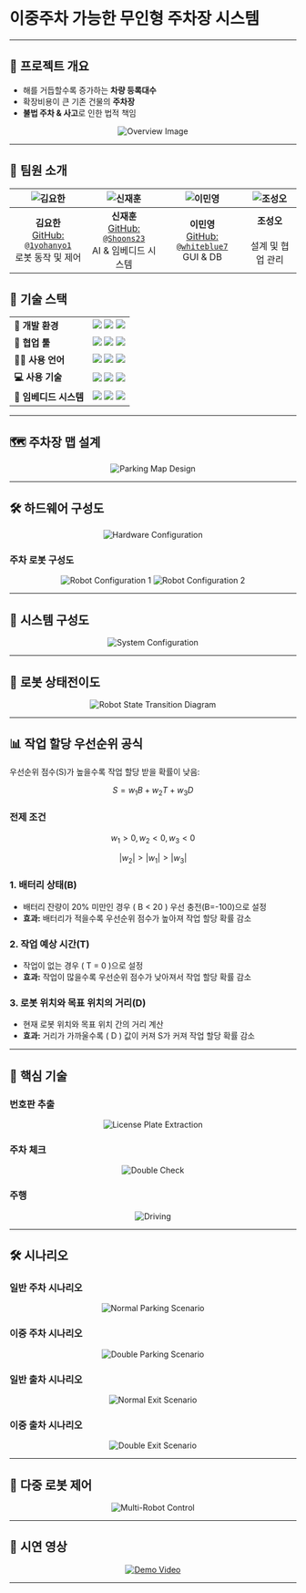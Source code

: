 # **이중주차 가능한 무인형 주차장 시스템** 

---

## 📜 프로젝트 개요

- 해를 거듭할수록 증가하는 **차량 등록대수**
- 확장비용이 큰 기존 건물의 **주차장**
- **불법 주차 & 사고**로 인한 법적 책임 



<p align="center">
  <img src="https://github.com/user-attachments/assets/455dd859-c9d4-462d-aeae-b32612b6d9ca" alt="Overview Image"/>
</p>

---

## 👥 팀원 소개

| ![김요한](https://avatars.githubusercontent.com/u/163791820?v=4) | ![신재훈](https://avatars.githubusercontent.com/u/86091697?v=4) | ![이민영](https://avatars.githubusercontent.com/u/163792019?v=4) | ![조성오](https://github.com/user-attachments/assets/b2f930fc-befa-4edd-b423-3b90a591ac57) |
|:-------:|:-------:|:-------:|:-------:|
| **김요한**<br> [GitHub: `@1yohanyo1`](https://github.com/1yohanyo1) <br> 로봇 동작 및 제어 |**신재훈**<br> [GitHub: `@Shoons23`](https://github.com/Shoons23) <br> AI & 임베디드 시스템 | **이민영**<br> [GitHub: `@whiteblue7`](https://github.com/whiteblue7) <br> GUI & DB | **조성오**<br>  <br> 설계 및 협업 관리 |




## 🚀 기술 스택

<table>
  <tr>
    <td><strong>🔧 개발 환경</strong></td>
    <td>
      <img src="https://img.shields.io/badge/Docker-333333?style=flat&logo=docker&logoColor=2496ED"/> 
      <img src="https://img.shields.io/badge/Linux-333333?style=flat&logo=Linux&logoColor=FCC624"/>
      <img src="https://img.shields.io/badge/ROS2-333333?style=flat&logo=ROS&logoColor=22314E"/>
    </td>
  </tr>

  <tr>
    <td><strong>🤝 협업 툴</strong></td>
    <td>
      <img src="https://img.shields.io/badge/Confluence-333333?style=flat&logo=confluence&logoColor=172B4D"/>
      <img src="https://img.shields.io/badge/Github-333333?style=flat&logo=github&logoColor=181717"/>
      <img src="https://img.shields.io/badge/jira-333333?style=flat&logo=jira&logoColor=0052CC"/>
    </td>
  </tr>

  <tr>
    <td><strong>👨‍💻​ 사용 언어</strong></td>
    <td>
      <img src="https://img.shields.io/badge/-C++-333333?logo=cplusplus&logoColor=00599C"/>
      <img src="https://img.shields.io/badge/Python-333333?style=flat&logo=Python&logoColor=3776AB"/>
      <img src="https://img.shields.io/badge/MySQL-333333?style=flat&logo=mysql&logoColor=4479A1"/>
    </td>
  </tr>

 <tr>
    <td><strong>💻 사용 기술</strong></td>
    <td>
      <img src="https://img.shields.io/badge/CMake-333333?style=flat&logo=cmake&logoColor=064F8C"/>
      <img src="https://img.shields.io/badge/OpenCV-333333?logo=opencv&logoColor=5C3EE8"/>
      <img src="https://img.shields.io/badge/PyQt-333333?style=flat&logo=qt&logoColor=41CD52"/>
    </td>
  </tr>

  <tr>
    <td><strong>🔌 임베디드 시스템</strong></td>
    <td>
      <img src="https://img.shields.io/badge/Arduino-333333?style=flat&logo=Arduino&logoColor=00878F"/>
      <img src="https://img.shields.io/badge/RaspberryPi-333333?style=flat&logo=RaspberryPi&logoColor=A22846"/>
      <img src="https://img.shields.io/badge/Platform-ESP32-333333?style=flat&logo=Arduino&logoColor=333333&color=333333"/>
    </td>
  </tr>
</table>

---

## 🗺 주차장 맵 설계

<p align="center">
  <img src="https://github.com/user-attachments/assets/78a76d6b-039e-42f0-a815-7441e0971cc1" alt="Parking Map Design"/>
</p>

---

## 🛠 하드웨어 구성도

<p align="center">
  <img src="https://github.com/user-attachments/assets/59d6eb3c-927a-4ef0-b4dc-9e54871fdea2" alt="Hardware Configuration"/>
</p>

### 주차 로봇 구성도

<p align="center">
  <img src="https://github.com/user-attachments/assets/ff77e969-05ac-4c80-b0b8-200ef5b49f97" alt="Robot Configuration 1"/>
  <img src="https://github.com/user-attachments/assets/f0df6231-766a-43c6-b8f7-46ce38aa5820" alt="Robot Configuration 2"/>
</p>

---

## 🧩 시스템 구성도

<p align="center">
  <img src="https://github.com/user-attachments/assets/78510331-320d-43da-90dd-e7c7ce9a9fde" alt="System Configuration"/>
</p>

---

## 🔄 로봇 상태전이도

<p align="center">
  <img src="https://github.com/user-attachments/assets/f6b51221-64ee-4b88-b4b9-e460732cec4e" alt="Robot State Transition Diagram"/>
</p>

---

## 📊 작업 할당 우선순위 공식

우선순위 점수(S)가 높을수록 작업 할당 받을 확률이 낮음:

$$
S = w_1 B + w_2 T + w_3 D
$$

### 전제 조건

$$
w_1 > 0 , w_2 < 0, w_3 < 0 
$$

$$
|w_2| > |w_1| > |w_3|
$$


### 1. 배터리 상태(B)

- 배터리 잔량이 20% 미만인 경우 \( B < 20 \) 우선 충전(B=-100)으로 설정
- **효과:** 배터리가 적을수록 우선순위 점수가 높아져 작업 할당 확률 감소

### 2. 작업 예상 시간(T)

- 작업이 없는 경우 \( T = 0 \)으로 설정
- **효과:** 작업이 많을수록 우선순위 점수가 낮아져서 작업 할당 확률 감소

### 3. 로봇 위치와 목표 위치의 거리(D)

- 현재 로봇 위치와 목표 위치 간의 거리 계산
- **효과:** 거리가 가까울수록 \( D \) 값이 커져 S가 커져 작업 할당 확률 감소

---

## 🧠 핵심 기술

### 번호판 추출

<p align="center">
  <img src="https://github.com/user-attachments/assets/8b59acbf-5429-40f8-a7b2-ad23ca40d767" alt="License Plate Extraction"/>
</p>

### 주차 체크

<p align="center">
  <img src="https://github.com/user-attachments/assets/1145afe2-43ce-4e78-a9ac-76803a114b7e" alt="Double Check"/>
</p>

### 주행

<p align="center">
  <img src="https://github.com/user-attachments/assets/23e9ee98-889f-4d31-b99c-50fcfb4d5869" alt="Driving"/>
</p>

---

## 🛠 시나리오

### 일반 주차 시나리오

<p align="center">
  <img src="https://github.com/user-attachments/assets/8ad0e26d-7881-4fee-affc-8aa6280991a4" alt="Normal Parking Scenario"/>
</p>

### 이중 주차 시나리오

<p align="center">
  <img src="https://github.com/user-attachments/assets/06e3401e-9807-4f8d-9fdd-4c00100b1f8d" alt="Double Parking Scenario"/>
</p>

### 일반 출차 시나리오

<p align="center">
  <img src="https://github.com/user-attachments/assets/3120cc54-9425-48d0-82da-c553b46512e7" alt="Normal Exit Scenario"/>
</p>

### 이중 출차 시나리오

<p align="center">
  <img src="https://github.com/user-attachments/assets/2bc0b1e1-542f-4d3d-9474-185c45a36bc6" alt="Double Exit Scenario"/>
</p>

---

## 🤖 다중 로봇 제어

<p align="center">
  <img src="https://github.com/user-attachments/assets/20e13b2c-24d5-464e-864e-c7221b090a82" alt="Multi-Robot Control"/>
</p>

---

## 🎥 시연 영상

<p align="center">
  <a href="https://youtu.be/TfLEBPAAAMk">
    <img src="https://img.youtube.com/vi/TfLEBPAAAMk/0.jpg" alt="Demo Video">
  </a>
</p>

---

